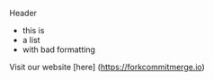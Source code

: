 <!-- Markdown - Easy -->

Header

- this is
- a list
- with bad
formatting

Visit our website [here] (https://forkcommitmerge.io)

